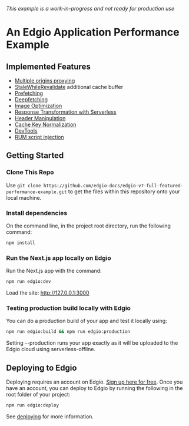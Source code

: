 *This example is a work-in-progress and not ready for production use*

# An Edgio Application Performance Example

## Implemented Features

* [Multiple origins proxying](https://docs.edg.io/guides/performance/cdn_as_code/common_routing_patterns#proxying-an-origin)
* [StaleWhileRevalidate](https://docs.edg.io/guides/performance/caching#achieving-100-cache-hit-rates) additional cache buffer
* [Prefetching](https://docs.edg.io/guides/performance/prefetching)
* [Deepfetching](https://docs.edg.io/guides/performance/prefetching#deep-fetching)
* [Image Optimization](https://docs.edg.io/guides/performance/image_optimization)
* [Response Transformation with Serverless](https://docs.edg.io/guides/performance/serverless_compute)
* [Header Manipulation](https://docs.edg.io/guides/performance/cdn_as_code#alter-requests-and-responses)
* [Cache Key Normalization](https://docs.edg.io/guides/performance/caching#customizing-the-cache-key)
* [DevTools](https://docs.edg.io/guides/performance/observability/devtools)
* [RUM script injection](https://docs.edg.io/guides/performance/observability/core_web_vitals)

## Getting Started

### Clone This Repo

Use `git clone https://github.com/edgio-docs/edgio-v7-full-featured-performance-example.git` to get the files within this repository onto your local machine.

### Install dependencies

On the command line, in the project root directory, run the following command:

```bash
npm install
```

### Run the Next.js app locally on Edgio

Run the Next.js app with the command:

```bash
npm run edgio:dev
```

Load the site: http://127.0.0.1:3000

### Testing production build locally with Edgio

You can do a production build of your app and test it locally using:

```bash
npm run edgio:build && npm run edgio:production
```

Setting --production runs your app exactly as it will be uploaded to the Edgio cloud using serverless-offline.

## Deploying to Edgio

Deploying requires an account on Edgio. [Sign up here for free](https://edgio.app/signup). Once you have an account, you can deploy to Edgio by running the following in the root folder of your project:

```bash
npm run edgio:deploy
```

See [deploying](https://docs.edg.io/guides/deploying) for more information.
